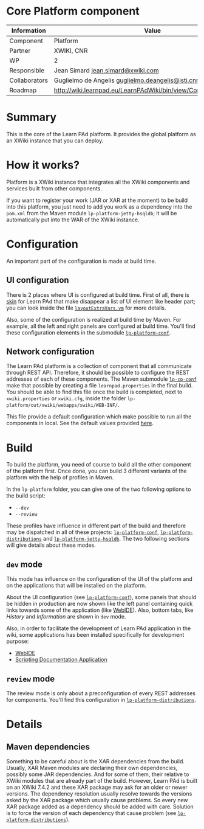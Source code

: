Core Platform component
=======================

Information   | Value
------------- | --------
Component     | Platform
Partner       | XWIKI, CNR
WP            | 2
Responsible   | Jean Simard <jean.simard@xwiki.com>
Collaborators | Guglielmo de Angelis <guglielmo.deangelis@isti.cnr.it>
Roadmap       | http://wiki.learnpad.eu/LearnPAdWiki/bin/view/Component/Template

# Summary
This is the core of the Learn PAd platform.  It provides the global platform as
an XWiki instance that you can deploy.

# How it works?
Platform is a XWiki instance that integrates all the XWiki components and
services built from other components.

If you want to register your work (JAR or XAR at the moment) to be build into
this platform, you just need to add you work as a dependency into the `pom.xml`
from the Maven module `lp-platform-jetty-hsqldb`; it will be automatically put
into the WAR of the XWiki instance.

# Configuration
An important part of the configuration is made at build time.

## UI configuration
There is 2 places where UI is configured at build time.  First of all, there is
[skin](https://github.com/LearnPAd/learnpad/tree/master/lp-collaborative-workspace/lp-cw-component/lp-cw-component-skin)
for Learn PAd that make disappear a list of UI element like header part; you can
look inside the file
[`layoutExtraVars.vm`](https://github.com/LearnPAd/learnpad/blob/master/lp-collaborative-workspace/lp-cw-component/lp-cw-component-skin/src/main/resources/learnpad/layoutExtraVars.vm)
for more details.

Also, some of the configuration is realized at build time by Maven.  For
example, all the left and right panels are configured at build time.  You'll
find these configuration elements in the submodule
[`lp-platform-conf`](https://github.com/LearnPAd/learnpad/tree/master/lp-platform/lp-platform-conf).

## Network configuration
The Learn PAd platform is a collection of component that all communicate through
REST API.  Therefore, it should be possible to configure the REST addresses of
each of these components.  The Maven submodule
[`lp-cp-conf`](https://github.com/LearnPAd/learnpad/tree/master/lp-core-platform/lp-cp-conf)
make that possible by creating a file `learnpad.properties` in the final build.
You should be able to find this file once the build is completed, next to
`xwiki.properties` or `xwiki.cfg`, inside the folder
`lp-platform/out/xwiki/webapps/xwiki/WEB-INF/`.

This file provide a default configuration which make possible to run all the
components in local.  See the default values provided
[here](https://github.com/LearnPAd/learnpad/blob/master/lp-platform/lp-platform-distributions/pom.xml).

# Build
To build the platform, you need of course to build all the other component of
the platform first.  Once done, you can build 3 different variants of the
platform with the help of profiles in Maven.

In the `lp-platform` folder, you can give one of the two following options to
the build script:
* `--dev`
* `--review`

These profiles have influence in different part of the build and therefore may
be dispatched in all of these projects:
[`lp-platform-conf`](https://github.com/LearnPAd/learnpad/tree/master/lp-platform/lp-platform-conf),
[`lp-platform-distributions`](https://github.com/LearnPAd/learnpad/tree/master/lp-platform/lp-platform-distributions)
and
[`lp-platform-jetty-hsqldb`](https://github.com/LearnPAd/learnpad/tree/master/lp-platform/lp-platform-distributions/lp-platform-jetty-hsqldb).
The two following sections will give details about these modes.

## `dev` mode
This mode has influence on the configuration of the UI of the platform and on
the applications that will be installed on the platform.

About the UI configuration (see
[`lp-platform-conf`](https://github.com/LearnPAd/learnpad/tree/master/lp-platform/lp-platform-conf)),
some panels that should be hidden in production are now shown like the left
panel containing quick links towards some of the application (like
[WebIDE](http://extensions.xwiki.org/xwiki/bin/view/Extension/XWebIDE+Application)).
Also, bottom tabs, like _History_ and _Information_ are shown in `dev` mode.

Also, in order to facilitate the development of Learn PAd application in the
wiki, some applications has been installed specifically for development purpose:
* [WebIDE](http://extensions.xwiki.org/xwiki/bin/view/Extension/XWebIDE+Application)
* [Scripting Documentation
  Application](http://extensions.xwiki.org/xwiki/bin/view/Extension/Scripting+Documentation+Application)

## `review` mode
The review mode is only about a preconfiguration of every REST addresses for
components.  You'll find this configuration in
[`lp-platform-distributions`](https://github.com/LearnPAd/learnpad/blob/master/lp-platform/lp-platform-distributions/pom.xml).

# Details
## Maven dependencies
Something to be careful about is the XAR dependencies from the build.  Usually,
XAR Maven modules are declaring their own dependencies, possibly some JAR
dependencies.  And for some of them, their relative to XWiki modules that are
already part of the build.  However, Learn PAd is built on an XWiki 7.4.2 and
these XAR package may ask for an older or newer versions.  The dependency
resolution usually resolve towards the versions asked by the XAR package which
usually cause problems.  So every new XAR package added as a dependency should
be added with care.  Solution is to force the version of each dependency that
cause problem (see
[`lp-platform-distributions`](https://github.com/LearnPAd/learnpad/blob/master/lp-platform/lp-platform-distributions/pom.xml)).
